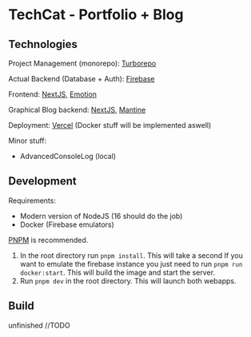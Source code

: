 # TechCat - Portfolio + Blog

## Technologies

Project Management (monorepo): [Turborepo](https://turborepo.org/)

Actual Backend (Database + Auth): [Firebase](https://firebase.google.com/)

Frontend: [NextJS](https://nextjs.org/), [Emotion](https://emotion.sh/docs/introduction)

Graphical Blog backend: [NextJS](https://nextjs.org/), [Mantine](https://mantine.dev/)

Deployment: [Vercel](https://vercel.com/) (Docker stuff will be implemented aswell)

Minor stuff:

-   AdvancedConsoleLog (local)

## Development

Requirements:

-   Modern version of NodeJS (16 should do the job)
-   Docker (Firebase emulators)

[PNPM](https://pnpm.io) is recommended.

1. In the root directory run `pnpm install`. This will take a second
   If you want to emulate the firebase instance you just need to run `pnpm run docker:start`. This will build the image and start the server.
2. Run `pnpm dev` in the root directory. This will launch both webapps.

## Build

unfinished
//TODO
